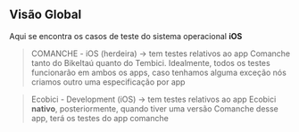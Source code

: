 ## Visão Global
Aqui se encontra os casos de teste do sistema operacional **iOS**

> COMANCHE - iOS (herdeira) -> tem testes relativos ao app Comanche tanto do BikeItaú quanto do Tembici. Idealmente, todos os testes funcionarão em ambos os apps, caso tenhamos alguma exceção nós criamos outro uma especificação por app

> Ecobici - Development (iOS) -> tem testes relativos ao app Ecobici **nativo**, posteriormente, quando tiver uma versão Comanche desse app, terá os testes do app comanche   
